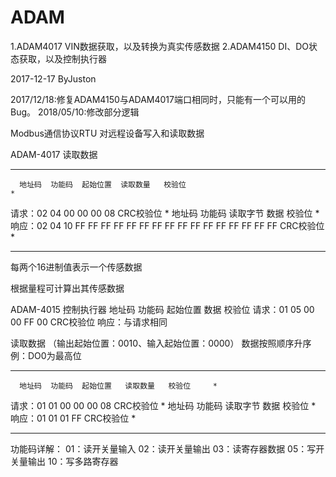 # ADAM

1.ADAM4017 VIN数据获取，以及转换为真实传感数据
2.ADAM4150 DI、DO状态获取，以及控制执行器


2017-12-17
ByJuston


2017/12/18:修复ADAM4150与ADAM4017端口相同时，只能有一个可以用的Bug。
2018/05/10:修改部分逻辑



Modbus通信协议RTU
对远程设备写入和读取数据


ADAM-4017 读取数据

******************************************************************************************
      地址码  功能码  起始位置  读取数量   校验位                                       *
请求：02      04      00 00     00 08      CRC校验位                                    *
      地址码  功能码 读取字节  数据                                            校验位   *
响应：02      04     10        FF FF FF FF FF FF FF FF FF FF FF FF FF FF FF FF CRC校验位*
******************************************************************************************

每两个16进制值表示一个传感数据

根据量程可计算出其传感数据



ADAM-4015 控制执行器
      地址码  功能码  起始位置  数据       校验位
请求：01      05      00 00     FF 00      CRC校验位
响应：与请求相同

读取数据 （输出起始位置：0010、输入起始位置：0000） 数据按照顺序升序 例：DO0为最高位

********************************************************
      地址码  功能码  起始位置   读取数量   校验位     *
请求：01      01      00 00      00 08      CRC校验位  *
      地址码  功能码  读取字节   数据       校验位     *
响应：01      01      01         FF         CRC校验位  *
*********************************************************

功能码详解：
01：读开关量输入
02：读开关量输出
03：读寄存器数据
05：写开关量输出
10：写多路寄存器
